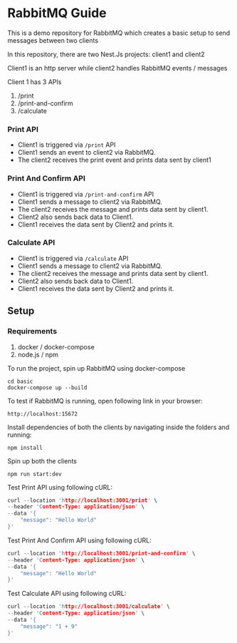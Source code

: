 # RabbitMQ Guide

This is a demo repository for RabbitMQ which creates a basic setup to send messages between two clients

In this repository, there are two Nest.Js projects: client1 and client2

Client1 is an http server while client2 handles RabbitMQ events / messages

Client 1 has 3 APIs
1. /print
2. /print-and-confirm
3. /calculate

### Print API
- Client1 is triggered via ```/print``` API
- Client1 sends an event to client2 via RabbitMQ. 
- The client2 receives the print event and prints data sent by client1

### Print And Confirm API
- Client1 is triggered via ```/print-and-confirm``` API
- Client1 sends a message to client2 via RabbitMQ. 
- The client2 receives the message and prints data sent by client1.
- Client2 also sends back data to Client1.
- Client1 receives the data sent by Client2 and prints it.

### Calculate API
- Client1 is triggered via ```/calculate``` API
- Client1 sends a message to client2 via RabbitMQ. 
- The client2 receives the message and prints data sent by client1.
- Client2 also sends back data to Client1.
- Client1 receives the data sent by Client2 and prints it.

## Setup

### Requirements
1. docker / docker-compose
2. node.js / npm

To run the project, spin up RabbitMQ using docker-compose
```
cd basic
docker-compose up --build
```
To test if RabbitMQ is running, open following link in your browser:
```
http://localhost:15672
```

Install dependencies of both the clients by navigating inside the folders and running:
```
npm install
```
Spin up both the clients
```
npm run start:dev
```

Test Print API using following cURL:
```c
curl --location 'http://localhost:3001/print' \
--header 'Content-Type: application/json' \
--data '{
    "message": "Hello World"
}'
```
Test Print And Confirm API using following cURL:
```c
curl --location 'http://localhost:3001/print-and-confirm' \
--header 'Content-Type: application/json' \
--data '{
    "message": "Hello World"
}'
```
Test Calculate API using following cURL:
```c
curl --location 'http://localhost:3001/calculate' \
--header 'Content-Type: application/json' \
--data '{
    "message": "1 + 9"
}'
```